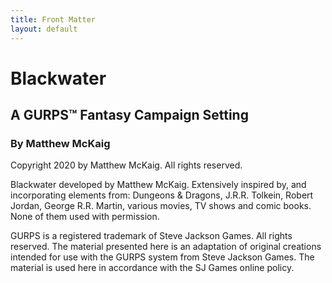 ```yaml
---
title: Front Matter
layout: default
---
```


# Blackwater

## A GURPS&trade; Fantasy Campaign Setting

### By Matthew McKaig

Copyright 2020 by Matthew McKaig.
All rights reserved.

Blackwater developed by Matthew McKaig.
Extensively inspired by, and incorporating elements from: Dungeons & Dragons, J.R.R. Tolkein, Robert Jordan, George R.R. Martin, various movies, TV shows and comic books.
None of them used with permission.

GURPS is a registered trademark of Steve Jackson Games.
All rights reserved.
The material presented here is an adaptation of original creations intended for use with the GURPS system from Steve Jackson Games.
The material is used here in accordance with the SJ Games online policy.
